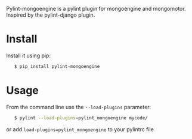 Pylint-mongoengine is a pylint plugin for mongoengine and mongomotor. Inspired
by the pylint-django plugin.


Install
=======

Install it using pip:

```sh
   $ pip install pylint-mongoengine
```


Usage
=====

From the command line use the ``--load-plugins`` parameter:

```sh
   $ pylint --load-plugins=pylint_mongoengine mycode/
```

or add ``load-plugins=pylint_mongoengine`` to your pylintrc file
